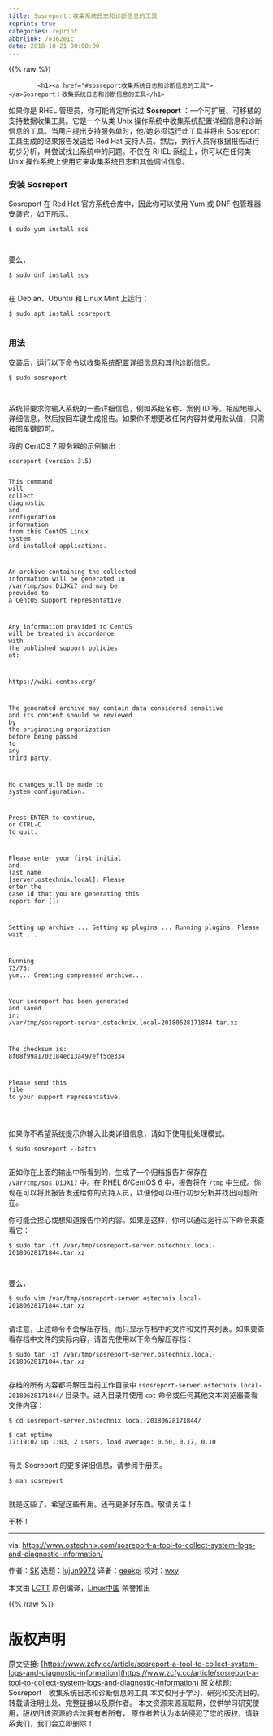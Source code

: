 ```yaml
---
title: Sosreport：收集系统日志和诊断信息的工具
reprint: true
categories: reprint
abbrlink: 7e362e1c
date: 2018-10-21 00:00:00
---
```


{{% raw %}}

            <h1><a href="#sosreport收集系统日志和诊断信息的工具"></a>Sosreport：收集系统日志和诊断信息的工具</h1>
<p>如果你是 RHEL 管理员，你可能肯定听说过 <strong>Sosreport</strong> ：一个可扩展、可移植的支持数据收集工具。它是一个从类 Unix 操作系统中收集系统配置详细信息和诊断信息的工具。当用户提出支持服务单时，他/她必须运行此工具并将由 Sosreport 工具生成的结果报告发送给 Red Hat 支持人员。然后，执行人员将根据报告进行初步分析，并尝试找出系统中的问题。不仅在 RHEL 系统上，你可以在任何类 Unix 操作系统上使用它来收集系统日志和其他调试信息。</p>
<h3><a href="#安装-sosreport"></a>安装 Sosreport</h3>
<p>Sosreport 在 Red Hat 官方系统仓库中，因此你可以使用 Yum 或 DNF 包管理器安装它，如下所示。</p>
<pre><code class="hljs shell"><span class="hljs-meta">$</span><span class="bash"> sudo yum install sos</span>

</code></pre><p>要么，</p>
<pre><code class="hljs shell"><span class="hljs-meta">$</span><span class="bash"> sudo dnf install sos</span>

</code></pre><p>在 Debian、Ubuntu 和 Linux Mint 上运行：</p>
<pre><code class="hljs shell"><span class="hljs-meta">$</span><span class="bash"> sudo apt install sosreport</span>

</code></pre><h3><a href="#用法"></a>用法</h3>
<p>安装后，运行以下命令以收集系统配置详细信息和其他诊断信息。</p>
<pre><code class="hljs shell"><span class="hljs-meta">$</span><span class="bash"> sudo sosreport</span>

</code></pre><p>系统将要求你输入系统的一些详细信息，例如系统名称、案例 ID 等。相应地输入详细信息，然后按回车键生成报告。如果你不想更改任何内容并使用默认值，只需按回车键即可。</p>
<p>我的 CentOS 7 服务器的示例输出：</p>
<pre><code class="hljs livecodeserver">sosreport (<span class="hljs-built_in">version</span> <span class="hljs-number">3.5</span>)

This <span class="hljs-keyword">command</span> <span class="hljs-title">will</span> <span class="hljs-title">collect</span> <span class="hljs-title">diagnostic</span> <span class="hljs-title">and</span> <span class="hljs-title">configuration</span> <span class="hljs-title">information</span> <span class="hljs-title">from</span>
this CentOS Linux <span class="hljs-keyword">system</span> <span class="hljs-keyword">and</span> installed applications.

An archive containing <span class="hljs-keyword">the</span> collected information will be generated <span class="hljs-keyword">in</span>
/var/tmp/sos.DiJXi7 <span class="hljs-keyword">and</span> may be provided <span class="hljs-built_in">to</span> <span class="hljs-keyword">a</span> CentOS support
representative.

Any information provided <span class="hljs-built_in">to</span> CentOS will be treated <span class="hljs-keyword">in</span> accordance <span class="hljs-keyword">with</span>
<span class="hljs-keyword">the</span> published support policies <span class="hljs-keyword">at</span>:

<span class="hljs-keyword">https</span>://wiki.centos.org/

The generated archive may contain data considered sensitive <span class="hljs-keyword">and</span> its
content should be reviewed <span class="hljs-keyword">by</span> <span class="hljs-keyword">the</span> originating organization <span class="hljs-keyword">before</span> being
passed <span class="hljs-built_in">to</span> <span class="hljs-keyword">any</span> <span class="hljs-keyword">third</span> party.

No changes will be made <span class="hljs-built_in">to</span> <span class="hljs-keyword">system</span> configuration.

Press ENTER <span class="hljs-built_in">to</span> continue, <span class="hljs-keyword">or</span> CTRL-C <span class="hljs-built_in">to</span> quit.

Please enter your <span class="hljs-keyword">first</span> initial <span class="hljs-keyword">and</span> <span class="hljs-keyword">last</span> name [server.ostechnix.<span class="hljs-built_in">local</span>]:
Please enter <span class="hljs-keyword">the</span> <span class="hljs-keyword">case</span> id that you are generating this report <span class="hljs-keyword">for</span> []:

Setting up archive ...
Setting up plugins ...
Running plugins. Please <span class="hljs-built_in">wait</span> ...

Running <span class="hljs-number">73</span>/<span class="hljs-number">73</span>: yum...
Creating compressed archive...

Your sosreport has been generated <span class="hljs-keyword">and</span> saved <span class="hljs-keyword">in</span>:
/var/tmp/sosreport-server.ostechnix.<span class="hljs-built_in">local</span><span class="hljs-number">-20180628171844.</span>tar.xz

The checksum is: <span class="hljs-number">8</span>f08f99a1702184ec13a497eff5ce334

Please <span class="hljs-built_in">send</span> this <span class="hljs-built_in">file</span> <span class="hljs-built_in">to</span> your support representative.


</code></pre><p>如果你不希望系统提示你输入此类详细信息，请如下使用批处理模式。</p>
<pre><code class="hljs elm">$ sudo sosre<span class="hljs-keyword">port</span> <span class="hljs-comment">--batch</span>

</code></pre><p>正如你在上面的输出中所看到的，生成了一个归档报告并保存在 <code>/var/tmp/sos.DiJXi7</code> 中。在 RHEL 6/CentOS 6 中，报告将在 <code>/tmp</code> 中生成。你现在可以将此报告发送给你的支持人员，以便他可以进行初步分析并找出问题所在。</p>
<p>你可能会担心或想知道报告中的内容。如果是这样，你可以通过运行以下命令来查看它：</p>
<pre><code class="hljs stylus">$ sudo tar -tf /var/tmp/sosreport-server<span class="hljs-selector-class">.ostechnix</span><span class="hljs-selector-class">.local-20180628171844</span><span class="hljs-selector-class">.tar</span><span class="hljs-selector-class">.xz</span>

</code></pre><p>要么，</p>
<pre><code class="hljs stylus">$ sudo vim /var/tmp/sosreport-server<span class="hljs-selector-class">.ostechnix</span><span class="hljs-selector-class">.local-20180628171844</span><span class="hljs-selector-class">.tar</span><span class="hljs-selector-class">.xz</span>

</code></pre><p>请注意，上述命令不会解压存档，而只显示存档中的文件和文件夹列表。如果要查看存档中文件的实际内容，请首先使用以下命令解压存档：</p>
<pre><code class="hljs stylus">$ sudo tar -xf /var/tmp/sosreport-server<span class="hljs-selector-class">.ostechnix</span><span class="hljs-selector-class">.local-20180628171844</span><span class="hljs-selector-class">.tar</span><span class="hljs-selector-class">.xz</span>

</code></pre><p>存档的所有内容都将解压当前工作目录中 <code>ssosreport-server.ostechnix.local-20180628171844/</code> 目录中。进入目录并使用 <code>cat</code> 命令或任何其他文本浏览器查看文件内容：</p>
<pre><code class="hljs shell"><span class="hljs-meta">$</span><span class="bash"> <span class="hljs-built_in">cd</span> sosreport-server.ostechnix.local-20180628171844/</span>
<span class="hljs-meta">
$</span><span class="bash"> cat uptime</span>
17:19:02 up 1:03, 2 users, load average: 0.50, 0.17, 0.10

</code></pre><p>有关 Sosreport 的更多详细信息，请参阅手册页。</p>
<pre><code class="hljs shell"><span class="hljs-meta">$</span><span class="bash"> man sosreport</span>

</code></pre><p>就是这些了。希望这些有用。还有更多好东西。敬请关注！</p>
<p>干杯！</p>
<hr>
<p>via: <a href="https://www.ostechnix.com/sosreport-a-tool-to-collect-system-logs-and-diagnostic-information/">https://www.ostechnix.com/sosreport-a-tool-to-collect-system-logs-and-diagnostic-information/</a></p>
<p>作者：<a href="https://www.ostechnix.com/author/sk/">SK</a> 选题：<a href="https://github.com/lujun9972">lujun9972</a> 译者：<a href="https://github.com/geekpi">geekpi</a> 校对：<a href="https://github.com/wxy">wxy</a></p>
<p>本文由 <a href="https://github.com/LCTT/TranslateProject">LCTT</a> 原创编译，<a href="https://linux.cn/">Linux中国</a> 荣誉推出</p>

          
{{% /raw %}}

# 版权声明
原文链接: [https://www.zcfy.cc/article/sosreport-a-tool-to-collect-system-logs-and-diagnostic-information](https://www.zcfy.cc/article/sosreport-a-tool-to-collect-system-logs-and-diagnostic-information)
原文标题: Sosreport：收集系统日志和诊断信息的工具
本文仅用于学习、研究和交流目的。转载请注明出处、完整链接以及原作者。
本文资源来源互联网，仅供学习研究使用，版权归该资源的合法拥有者所有，
原作者若认为本站侵犯了您的版权，请联系我们，我们会立即删除！
